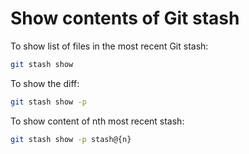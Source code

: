 # Show contents of Git stash

To show list of files in the most recent Git stash:

```bash
git stash show
```

To show the diff:

```bash
git stash show -p
```

To show content of nth most recent stash:

```bash
git stash show -p stash@{n}
```
